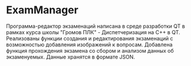 # ExamManager
Программа-редактор экзаменаций написана в среде разработки QT в рамках курса школы "Громов ПЛК" - Диспетчеризация на С++ в QT. Реализованы функции создания и редактирования экзаменаций с возможностью добавления изображений к вопросам. Добавлена функция прохождения экзамена со сбором и анализом данных об экзаменуемых. Данные хранятся в формате JSON.
